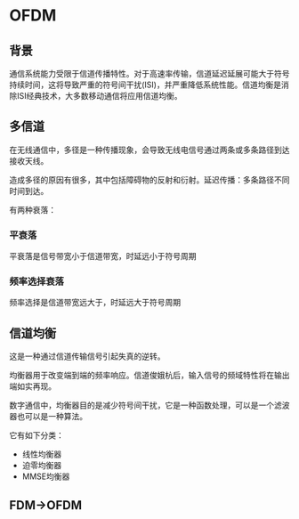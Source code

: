 # OFDM

## 背景

通信系统能力受限于信道传播特性。对于高速率传输，信道延迟延展可能大于符号持续时间，这将导致严重的符号间干扰(ISI)，并严重降低系统性能。信道均衡是消除ISI经典技术，大多数移动通信将应用信道均衡。

## 多信道

在无线通信中，多径是一种传播现象，会导致无线电信号通过两条或多条路径到达接收天线。

造成多径的原因有很多，其中包括障碍物的反射和衍射。延迟传播：多条路径不同时间到达。

有两种衰落：

### 平衰落

平衰落是信号带宽小于信道带宽，时延远小于符号周期

### 频率选择衰落

频率选择是信道带宽远大于，时延远大于符号周期

## 信道均衡

这是一种通过信道传输信号引起失真的逆转。

均衡器用于改变端到端的频率响应。信道俊娥杭后，输入信号的频域特性将在输出端如实再现。

数字通信中，均衡器目的是减少符号间干扰，它是一种函数处理，可以是一个滤波器也可以是一种算法。

它有如下分类：

* 线性均衡器
* 迫零均衡器
* MMSE均衡器



## FDM->OFDM

